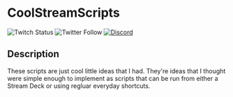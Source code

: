 # CoolStreamScripts

![Twitch Status](https://img.shields.io/twitch/status/Floofys?style=social)
![Twitter Follow](https://img.shields.io/twitter/follow/flooofys?style=social)
[![Discord](https://img.shields.io/discord/764118827712643103.svg?label=Discord&logo=discord&maxAge=3600)](https://discord.gg/eEkpcFKDmY)

## Description

These scripts are just cool little ideas that I had. They're ideas that I thought were simple enough to implement as scripts that can be run from either a Stream Deck or using regluar everyday shortcuts.